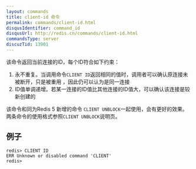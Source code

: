 ```yaml
---
layout: commands
title: client-id 命令
permalink: commands/client-id.html
disqusIdentifier: command_id
disqusUrl: http://redis.cn/commands/client-id.html
commandsType: server
discuzTid: 13901
---
```


该命令返回当前连接的ID，每个ID符合如下约束：
1. 永不重复。当调用命令`CLIENT ID`返回相同的值时，调用者可以确认原连接未被断开，只是被重用 ，因此仍可以认为是同一连接
2. ID值单调递增。若某一连接的ID值比其他连接的ID值大，可以确认该连接是较新创建的

该命令和同为Redis 5 新增的命令 `CLIENT UNBLOCK`一起使用，会有更好的效果。两条命令的使用格式参照`CLIENT UNBLOCK`说明页。

## 例子

	redis> CLIENT ID
	ERR Unknown or disabled command 'CLIENT'
	redis> 

